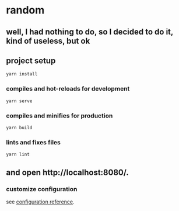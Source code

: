# random
## well, I had nothing to do, so I decided to do it, kind of useless, but ok

## project setup
```
yarn install
```

### compiles and hot-reloads for development
```
yarn serve
```

### compiles and minifies for production
```
yarn build
```

### lints and fixes files
```
yarn lint
```

## and open http://localhost:8080/.

### customize configuration
see [configuration reference](https://cli.vuejs.org/config/).
